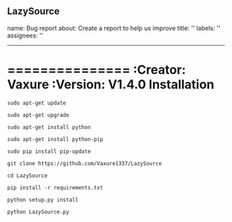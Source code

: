 LazySource
---
name: Bug report
about: Create a report to help us improve
title: ''
labels: ''
assignees: ''

---
=============== 
:Creator: Vaxure
:Version: V1.4.0
Installation
==============

``sudo apt-get update``

``sudo apt-get upgrade``

``sudo apt-get install python``

``sudo apt-get install python-pip``

``sudo pip install pip-update``

``git clone https://github.com/Vaxure1337/LazySource``

``cd LazySource``

``pip install -r requirements.txt``

``python setup.py install``

``python LazySource.py``

